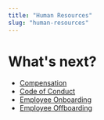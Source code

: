 ```yaml
---
title: "Human Resources"
slug: "human-resources"
---
```


# What's next?

 * [Compensation](human-resources/compensation.md)
 * [Code of Conduct](human-resources/code-of-conduct.md)
 * [Employee Onboarding](human-resources/employee-onboarding.md)
 * [Employee Offboarding](human-resources/employee-offboarding.md)

